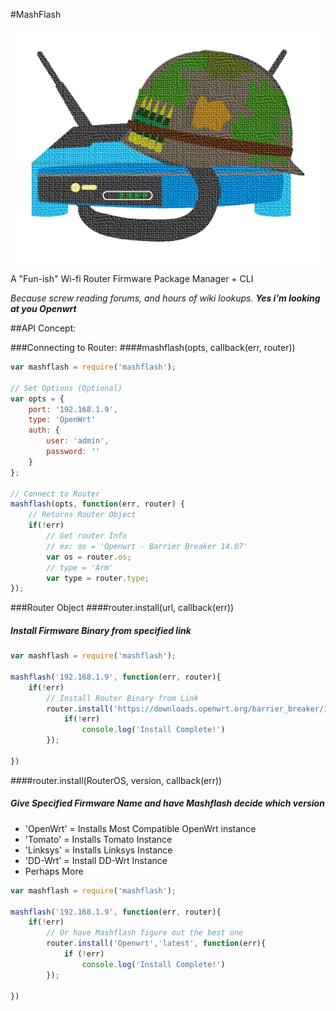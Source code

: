 #MashFlash

![image](logo.png)

A "Fun-ish" Wi-fi Router Firmware Package Manager + CLI

*Because screw reading forums, and hours of wiki lookups.* ***Yes i'm looking at you Openwrt***

##API Concept:

###Connecting to Router:
####mashflash(opts, callback(err, router))

```js
var mashflash = require('mashflash');

// Set Options (Optional)
var opts = {
	port: '192.168.1.9',
	type: 'OpenWrt'
	auth: {
		user: 'admin',
		password: ''
	}
};

// Connect to Router
mashflash(opts, function(err, router) {
	// Returns Router Object
	if(!err)
		// Get router Info 
		// ex: os = 'Openwrt - Barrier Breaker 14.07'
		var os = router.os;
		// type = 'Arm'
		var type = router.type;
});

```

###Router Object
####router.install(url, callback(err))
##### Install Firmware Binary from specified link
```js
var mashflash = require('mashflash');

mashflash('192.168.1.9', function(err, router){
	if(!err)
		// Install Router Binary from Link
		router.install('https://downloads.openwrt.org/barrier_breaker/14.07/ar71xx/generic/OpenWrt-SDK-ar71xx-for-linux-x86_64-gcc-4.8-linaro_uClibc-0.9.33.2.tar.bz2', function(err){
			if(!err)
				console.log('Install Complete!')
		});

})
```
####router.install(RouterOS, version, callback(err))
##### Give Specified Firmware Name and have Mashflash decide which version
* 'OpenWrt' = Installs Most Compatible OpenWrt instance
* 'Tomato' = Installs Tomato Instance
* 'Linksys' = Installs Linksys Instance
* 'DD-Wrt' = Install DD-Wrt Instance
* Perhaps More

```js
var mashflash = require('mashflash');

mashflash('192.168.1.9', function(err, router){
	if(!err)
		// Or have Mashflash figure out the best one 
		router.install('Openwrt','latest', function(err){
			if (!err)
				console.log('Install Complete!')
		});

})
```
